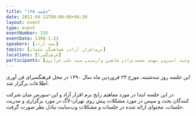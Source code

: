 ```yaml
---
title: "جلسه ۱۳۵"
date: 2011-04-12T00:00:00+04:30
layout: event
type: event
eventNumber: 135
eventDate: 1390-1-23
speakers: [بحث آزاد]
topics: [نرم‌افزار آزاد, هماهنگی جلسات]
locations: [فرهنگسرا]
participants: [بهنام توکلی کرمانی, محمد افاضاتی, اشکان قاسمی, امیر ابوحمزه, مصطفی میرموسوی, وحید امیری, مهدی محمدنژاد, شاهین وارسته, سید علی جزایری]
---
```

این جلسه روز سه‌شنبه، مورخ ۲۳ فروردین ماه سال ۱۳۹۰ در محل فرهنگسرای فن آوری اطلاعات برگزار شد.

در این جلسه ابتدا در مورد مفاهیم رایج نرم افزار آزاد و اپن-سورس میان شرکت کنندگان بحث و سپس در مورد مشکلات پیش روی تهران-لاگ در مورد برگزاری و مدریت جلسات، محتوای ارائه شده در جلسات و مشکلات وب‌سایت تبادل نظر صورت گرفت.